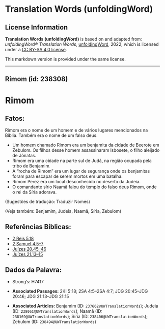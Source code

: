 # Translation Words (unfoldingWord)

## License Information

**Translation Words (unfoldingWord)** is based on and adapted from: _unfoldingWord® Translation Words_, [unfoldingWord](https://unfoldingword.org/utw), 2022, which is licensed under a [CC BY-SA 4.0 license](https://creativecommons.org/licenses/by-sa/4.0/legalcode.en).

This markdown version is provided under the same license.



--------------------------------

## Rimom (id: 238308)

Rimom
=====

Fatos:
------

Rimom era o nome de um homem e de vários lugares mencionados na Bíblia. Também era o nome de um falso deus.

* Um homem chamado Rimom era um benjamita da cidade de Beerote em Zebulom. Os filhos desse homem assassinaram Isbosete, o filho aleijado de Jônatas.
* Rimom era uma cidade na parte sul de Judá, na região ocupada pela tribo de Benjamim.
* A “rocha de Rimom” era um lugar de segurança onde os benjamitas foram para escapar de serem mortos em uma batalha.
* Rimom Perez era um local desconhecido no deserto da Judeia.
* O comandante sírio Naamã falou do templo do falso deus Rimom, onde o rei da Síria adorava.

(Sugestões de tradução: Traduzir Nomes)

(Veja também: Benjamim, Judeia, Naamã, Síria, Zebulom)

Referências Bíblicas:
---------------------

* [2 Reis 5\.18](https://ref.ly/2Kgs5:18)
* [2 Samuel 4\.5–7](https://ref.ly/2Sam4:5-2Sam4:7)
* [Juízes 20\.45–46](https://ref.ly/Judg20:45-Judg20:46)
* [Juízes 21\.13–15](https://ref.ly/Judg21:13-Judg21:15)

Dados da Palavra:
-----------------

* Strong’s: H7417

* **Associated Passages:** 2KI 5:18; 2SA 4:5–2SA 4:7; JDG 20:45–JDG 20:46; JDG 21:13–JDG 21:15
* **Associated Articles:** Benjamim (ID: `237662@UWTranslationWords`); Judeia (ID: `238061@UWTranslationWords`); Naamã (ID: `238169@UWTranslationWords`); Síria (ID: `238406@UWTranslationWords`); Zebulom (ID: `238494@UWTranslationWords`)

